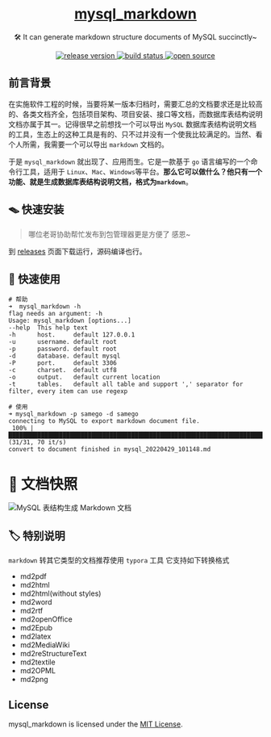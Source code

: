 <h1 align="center">
  <a href="https://github.com/alicfeng/mysql_markdown">
    mysql_markdown
  </a>
</h1>
<p align="center">
  🛠 It can generate markdown structure documents of MySQL succinctly~
</p>
<p align="center">
  <a href="https://github.com/alicfeng/mysql_markdown/releases">
    <img src="https://img.shields.io/github/release/alicfeng/mysql_markdown" alt="release version">
  </a>
  <a href="https://github.com/alicfeng/mysql_markdown">
    <img src="https://travis-ci.org/alicfeng/mysql_markdown.svg?branch=master" alt="build status">
  </a>
  <a href="https://lbesson.mit-license.org">
    <img src="https://img.shields.io/badge/License-MIT-blue.svg" alt="open source">
  </a>
</p>


## 前言背景

在实施软件工程的时候，当要将某一版本归档时，需要汇总的文档要求还是比较高的、各类文档齐全，包括项目架构、项目安装、接口等文档，而数据库表结构说明文档亦属于其一。记得很早之前想找一个可以导出 `MySQL` 数据库表结构说明文档的工具，生态上的这种工具是有的、只不过并没有一个使我比较满足的。当然、看个人所需，我需要一个可以导出 `markdown` 文档的。

于是 `mysql_markdown` 就出现了、应用而生。它是一款基于 `go` 语言编写的一个命令行工具，适用于 `Linux`、`Mac`、`Windows`等平台。**那么它可以做什么？他只有一个功能、就是生成数据库表结构说明文档，格式为`markdown`**。



## 🪤 快速安装

> 哪位老哥协助帮忙发布到包管理器更是方便了 感恩~

到 [releases](https://github.com/alicfeng/mysql_markdown/releases) 页面下载运行，源码编译也行。



## 🚀 快速使用

```shell
# 帮助
➜  mysql_markdown -h
flag needs an argument: -h
Usage: mysql_markdown [options...]
--help  This help text
-h      host.     default 127.0.0.1
-u      username. default root
-p      password. default root
-d      database. default mysql
-P      port.     default 3306
-c      charset.  default utf8
-o      output.   default current location
-t      tables.   default all table and support ',' separator for filter, every item can use regexp

# 使用
➜ mysql_markdown -p samego -d samego
connecting to MySQL to export markdown document file.
 100% |█████████████████████████████████████████████████████████████████████████████████████| (31/31, 70 it/s)
convert to document finished in mysql_20220429_101148.md
```



# 💾 文档快照

![MySQL 表结构生成 Markdown 文档](https://upload-images.jianshu.io/upload_images/1678789-8050fa3687e575db.png)



## 🏷 特别说明

`markdown` 转其它类型的文档推荐使用 `typora` 工具 它支持如下转换格式

- md2pdf
- md2html
- md2html(without styles)
- md2word
- md2rtf
- md2openOffice
- md2Epub
- md2latex
- md2MediaWiki
- md2reStructureText
- md2textile
- md2OPML
- md2png



## License

mysql_markdown is licensed under the [MIT License](https://raw.githubusercontent.com/alicfeng/mysql_markdown/master/LICENSE).
